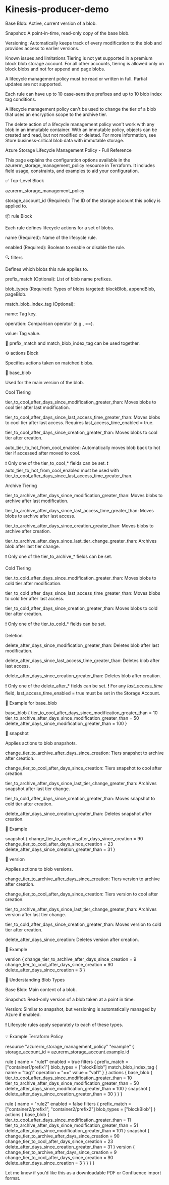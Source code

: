 # Kinesis-producer-demo


Base Blob: Active, current version of a blob.

Snapshot: A point-in-time, read-only copy of the base blob.

Versioning: Automatically keeps track of every modification to the blob and provides access to earlier versions.





Known issues and limitations
Tiering is not yet supported in a premium block blob storage account. For all other accounts, tiering is allowed only on block blobs and not for append and page blobs.

A lifecycle management policy must be read or written in full. Partial updates are not supported.

Each rule can have up to 10 case-sensitive prefixes and up to 10 blob index tag conditions.

A lifecycle management policy can't be used to change the tier of a blob that uses an encryption scope to the archive tier.

The delete action of a lifecycle management policy won't work with any blob in an immutable container. With an immutable policy, objects can be created and read, but not modified or deleted. For more information, see Store business-critical blob data with immutable storage.



Azure Storage Lifecycle Management Policy - Full Reference

This page explains the configuration options available in the azurerm_storage_management_policy resource in Terraform. It includes field usage, constraints, and examples to aid your configuration.

✅ Top-Level Block

azurerm_storage_management_policy

storage_account_id (Required): The ID of the storage account this policy is applied to.

📦 rule Block

Each rule defines lifecycle actions for a set of blobs.

name (Required): Name of the lifecycle rule.

enabled (Required): Boolean to enable or disable the rule.

🔍 filters

Defines which blobs this rule applies to.

prefix_match (Optional): List of blob name prefixes.

blob_types (Required): Types of blobs targeted: blockBlob, appendBlob, pageBlob.

match_blob_index_tag (Optional):

name: Tag key.

operation: Comparison operator (e.g., ==).

value: Tag value.

📌 prefix_match and match_blob_index_tag can be used together.

⚙️ actions Block

Specifies actions taken on matched blobs.

📂 base_blob

Used for the main version of the blob.

Cool Tiering

tier_to_cool_after_days_since_modification_greater_than: Moves blobs to cool tier after last modification.

tier_to_cool_after_days_since_last_access_time_greater_than: Moves blobs to cool tier after last access. Requires last_access_time_enabled = true.

tier_to_cool_after_days_since_creation_greater_than: Moves blobs to cool tier after creation.

auto_tier_to_hot_from_cool_enabled: Automatically moves blob back to hot tier if accessed after moved to cool.

❗ Only one of the tier_to_cool_* fields can be set.
❗ auto_tier_to_hot_from_cool_enabled must be used with tier_to_cool_after_days_since_last_access_time_greater_than.

Archive Tiering

tier_to_archive_after_days_since_modification_greater_than: Moves blobs to archive after last modification.

tier_to_archive_after_days_since_last_access_time_greater_than: Moves blobs to archive after last access.

tier_to_archive_after_days_since_creation_greater_than: Moves blobs to archive after creation.

tier_to_archive_after_days_since_last_tier_change_greater_than: Archives blob after last tier change.

❗ Only one of the tier_to_archive_* fields can be set.

Cold Tiering

tier_to_cold_after_days_since_modification_greater_than: Moves blobs to cold tier after modification.

tier_to_cold_after_days_since_last_access_time_greater_than: Moves blobs to cold tier after last access.

tier_to_cold_after_days_since_creation_greater_than: Moves blobs to cold tier after creation.

❗ Only one of the tier_to_cold_* fields can be set.

Deletion

delete_after_days_since_modification_greater_than: Deletes blob after last modification.

delete_after_days_since_last_access_time_greater_than: Deletes blob after last access.

delete_after_days_since_creation_greater_than: Deletes blob after creation.

❗ Only one of the delete_after_* fields can be set.
❗ For any *_last_access_time_* field, last_access_time_enabled = true must be set in the Storage Account.

🧩 Example for base_blob

base_blob {
  tier_to_cool_after_days_since_modification_greater_than = 10
  tier_to_archive_after_days_since_modification_greater_than = 50
  delete_after_days_since_modification_greater_than = 100
}

🧪 snapshot

Applies actions to blob snapshots.

change_tier_to_archive_after_days_since_creation: Tiers snapshot to archive after creation.

change_tier_to_cool_after_days_since_creation: Tiers snapshot to cool after creation.

tier_to_archive_after_days_since_last_tier_change_greater_than: Archives snapshot after last tier change.

tier_to_cold_after_days_since_creation_greater_than: Moves snapshot to cold tier after creation.

delete_after_days_since_creation_greater_than: Deletes snapshot after creation.

📌 Example

snapshot {
  change_tier_to_archive_after_days_since_creation = 90
  change_tier_to_cool_after_days_since_creation = 23
  delete_after_days_since_creation_greater_than = 31
}

🧬 version

Applies actions to blob versions.

change_tier_to_archive_after_days_since_creation: Tiers version to archive after creation.

change_tier_to_cool_after_days_since_creation: Tiers version to cool after creation.

tier_to_archive_after_days_since_last_tier_change_greater_than: Archives version after last tier change.

tier_to_cold_after_days_since_creation_greater_than: Moves version to cold tier after creation.

delete_after_days_since_creation: Deletes version after creation.

📌 Example

version {
  change_tier_to_archive_after_days_since_creation = 9
  change_tier_to_cool_after_days_since_creation = 90
  delete_after_days_since_creation = 3
}

🧠 Understanding Blob Types

Base Blob: Main content of a blob.

Snapshot: Read-only version of a blob taken at a point in time.

Version: Similar to snapshot, but versioning is automatically managed by Azure if enabled.

❗ Lifecycle rules apply separately to each of these types.

💡 Example Terraform Policy

resource "azurerm_storage_management_policy" "example" {
  storage_account_id = azurerm_storage_account.example.id

  rule {
    name    = "rule1"
    enabled = true
    filters {
      prefix_match = ["container1/prefix1"]
      blob_types   = ["blockBlob"]
      match_blob_index_tag {
        name      = "tag1"
        operation = "=="
        value     = "val1"
      }
    }
    actions {
      base_blob {
        tier_to_cool_after_days_since_modification_greater_than    = 10
        tier_to_archive_after_days_since_modification_greater_than = 50
        delete_after_days_since_modification_greater_than          = 100
      }
      snapshot {
        delete_after_days_since_creation_greater_than = 30
      }
    }
  }

  rule {
    name    = "rule2"
    enabled = false
    filters {
      prefix_match = ["container2/prefix1", "container2/prefix2"]
      blob_types   = ["blockBlob"]
    }
    actions {
      base_blob {
        tier_to_cool_after_days_since_modification_greater_than    = 11
        tier_to_archive_after_days_since_modification_greater_than = 51
        delete_after_days_since_modification_greater_than          = 101
      }
      snapshot {
        change_tier_to_archive_after_days_since_creation = 90
        change_tier_to_cool_after_days_since_creation    = 23
        delete_after_days_since_creation_greater_than    = 31
      }
      version {
        change_tier_to_archive_after_days_since_creation = 9
        change_tier_to_cool_after_days_since_creation    = 90
        delete_after_days_since_creation                 = 3
      }
    }
  }
}

Let me know if you’d like this as a downloadable PDF or Confluence import format.
